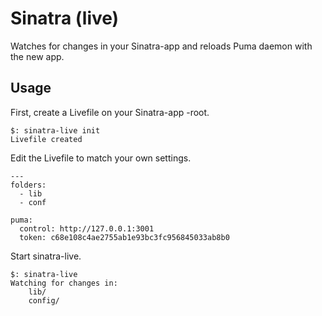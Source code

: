 Sinatra (live)
==============

Watches for changes in your Sinatra-app and reloads Puma daemon with the new app.

## Usage

First, create a Livefile on your Sinatra-app -root.

```
$: sinatra-live init
Livefile created
```

Edit the Livefile to match your own settings.

```
---
folders:
  - lib
  - conf

puma:
  control: http://127.0.0.1:3001
  token: c68e108c4ae2755ab1e93bc3fc956845033ab8b0
```

Start sinatra-live.

```
$: sinatra-live
Watching for changes in:
	lib/
	config/
```
